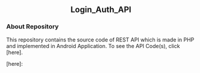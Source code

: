 <h2 align ="center"> Login_Auth_API </h2>

### About Repository

This repository contains the source code of REST API which is made in PHP and implemented in Android Application.
To see the API Code(s), click [here].

[here]:
